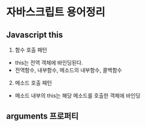 # 자바스크립트 용어정리

## Javascript this
1. 함수 호출 패턴
- this는 전역 객체에 바인딩된다.
- 전역함수, 내부함수, 메소드의 내부함수, 콜백함수

2. 메소드 호출 패턴
- 메소드 내부의 this는 해당 메소드를 호출한 객체에 바인딩


## arguments 프로퍼티

